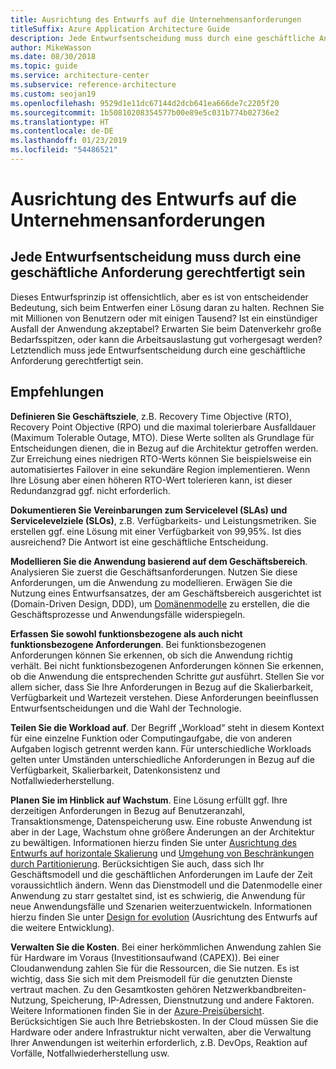 ```yaml
---
title: Ausrichtung des Entwurfs auf die Unternehmensanforderungen
titleSuffix: Azure Application Architecture Guide
description: Jede Entwurfsentscheidung muss durch eine geschäftliche Anforderung gerechtfertigt sein.
author: MikeWasson
ms.date: 08/30/2018
ms.topic: guide
ms.service: architecture-center
ms.subservice: reference-architecture
ms.custom: seojan19
ms.openlocfilehash: 9529d1e11dc67144d2dcb641ea666de7c2205f20
ms.sourcegitcommit: 1b50810208354577b00e89e5c031b774b02736e2
ms.translationtype: HT
ms.contentlocale: de-DE
ms.lasthandoff: 01/23/2019
ms.locfileid: "54486521"
---
```

# <a name="build-for-the-needs-of-the-business"></a>Ausrichtung des Entwurfs auf die Unternehmensanforderungen

## <a name="every-design-decision-must-be-justified-by-a-business-requirement"></a>Jede Entwurfsentscheidung muss durch eine geschäftliche Anforderung gerechtfertigt sein

Dieses Entwurfsprinzip ist offensichtlich, aber es ist von entscheidender Bedeutung, sich beim Entwerfen einer Lösung daran zu halten. Rechnen Sie mit Millionen von Benutzern oder mit einigen Tausend? Ist ein einstündiger Ausfall der Anwendung akzeptabel? Erwarten Sie beim Datenverkehr große Bedarfsspitzen, oder kann die Arbeitsauslastung gut vorhergesagt werden? Letztendlich muss jede Entwurfsentscheidung durch eine geschäftliche Anforderung gerechtfertigt sein.

## <a name="recommendations"></a>Empfehlungen

**Definieren Sie Geschäftsziele**, z.B. Recovery Time Objective (RTO), Recovery Point Objective (RPO) und die maximal tolerierbare Ausfalldauer (Maximum Tolerable Outage, MTO). Diese Werte sollten als Grundlage für Entscheidungen dienen, die in Bezug auf die Architektur getroffen werden. Zur Erreichung eines niedrigen RTO-Werts können Sie beispielsweise ein automatisiertes Failover in eine sekundäre Region implementieren. Wenn Ihre Lösung aber einen höheren RTO-Wert tolerieren kann, ist dieser Redundanzgrad ggf. nicht erforderlich.

**Dokumentieren Sie Vereinbarungen zum Servicelevel (SLAs) und Servicelevelziele (SLOs)**, z.B. Verfügbarkeits- und Leistungsmetriken. Sie erstellen ggf. eine Lösung mit einer Verfügbarkeit von 99,95%. Ist dies ausreichend? Die Antwort ist eine geschäftliche Entscheidung.

**Modellieren Sie die Anwendung basierend auf dem Geschäftsbereich**. Analysieren Sie zuerst die Geschäftsanforderungen. Nutzen Sie diese Anforderungen, um die Anwendung zu modellieren. Erwägen Sie die Nutzung eines Entwurfsansatzes, der am Geschäftsbereich ausgerichtet ist (Domain-Driven Design, DDD), um [Domänenmodelle][domain-model] zu erstellen, die die Geschäftsprozesse und Anwendungsfälle widerspiegeln.

**Erfassen Sie sowohl funktionsbezogene als auch nicht funktionsbezogene Anforderungen**. Bei funktionsbezogenen Anforderungen können Sie erkennen, ob sich die Anwendung richtig verhält. Bei nicht funktionsbezogenen Anforderungen können Sie erkennen, ob die Anwendung die entsprechenden Schritte *gut* ausführt. Stellen Sie vor allem sicher, dass Sie Ihre Anforderungen in Bezug auf die Skalierbarkeit, Verfügbarkeit und Wartezeit verstehen. Diese Anforderungen beeinflussen Entwurfsentscheidungen und die Wahl der Technologie.

**Teilen Sie die Workload auf**. Der Begriff „Workload“ steht in diesem Kontext für eine einzelne Funktion oder Computingaufgabe, die von anderen Aufgaben logisch getrennt werden kann. Für unterschiedliche Workloads gelten unter Umständen unterschiedliche Anforderungen in Bezug auf die Verfügbarkeit, Skalierbarkeit, Datenkonsistenz und Notfallwiederherstellung.

**Planen Sie im Hinblick auf Wachstum**. Eine Lösung erfüllt ggf. Ihre derzeitigen Anforderungen in Bezug auf Benutzeranzahl, Transaktionsmenge, Datenspeicherung usw. Eine robuste Anwendung ist aber in der Lage, Wachstum ohne größere Änderungen an der Architektur zu bewältigen. Informationen hierzu finden Sie unter [Ausrichtung des Entwurfs auf horizontale Skalierung](scale-out.md) und [Umgehung von Beschränkungen durch Partitionierung](partition.md). Berücksichtigen Sie auch, dass sich Ihr Geschäftsmodell und die geschäftlichen Anforderungen im Laufe der Zeit voraussichtlich ändern. Wenn das Dienstmodell und die Datenmodelle einer Anwendung zu starr gestaltet sind, ist es schwierig, die Anwendung für neue Anwendungsfälle und Szenarien weiterzuentwickeln. Informationen hierzu finden Sie unter [Design for evolution](design-for-evolution.md) (Ausrichtung des Entwurfs auf die weitere Entwicklung).

**Verwalten Sie die Kosten**. Bei einer herkömmlichen Anwendung zahlen Sie für Hardware im Voraus (Investitionsaufwand (CAPEX)). Bei einer Cloudanwendung zahlen Sie für die Ressourcen, die Sie nutzen. Es ist wichtig, dass Sie sich mit dem Preismodell für die genutzten Dienste vertraut machen. Zu den Gesamtkosten gehören Netzwerkbandbreiten-Nutzung, Speicherung, IP-Adressen, Dienstnutzung und andere Faktoren. Weitere Informationen finden Sie in der [Azure-Preisübersicht][pricing]. Berücksichtigen Sie auch Ihre Betriebskosten. In der Cloud müssen Sie die Hardware oder andere Infrastruktur nicht verwalten, aber die Verwaltung Ihrer Anwendungen ist weiterhin erforderlich, z.B. DevOps, Reaktion auf Vorfälle, Notfallwiederherstellung usw.

[domain-model]: https://martinfowler.com/eaaCatalog/domainModel.html
[pricing]: https://azure.microsoft.com/pricing/
